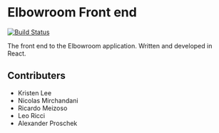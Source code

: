 # Elbowroom Front end

[![Build Status](https://travis-ci.com/elbowroom-gt/elbowroom-front-end.svg?branch=master)](https://travis-ci.com/elbowroom-gt/elbowroom-front-end)

The front end to the Elbowroom application. Written and developed in React.

## Contributers

- Kristen Lee
- Nicolas Mirchandani
- Ricardo Meizoso
- Leo Ricci
- Alexander Proschek
